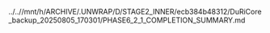 ../..//mnt/h/ARCHIVE/.UNWRAP/D/STAGE2_INNER/ecb384b48312/DuRiCore_backup_20250805_170301/PHASE6_2_1_COMPLETION_SUMMARY.md